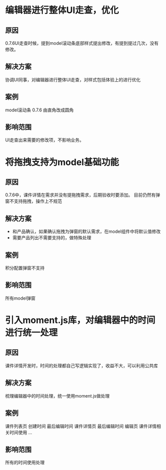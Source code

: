 # 编辑器进行整体UI走查，优化
 ## 原因
 0.7.6UI走查时候，提到model滚动条底部样式提出修改，有提到提过几次，没有修改。
 ## 解决方案
 协调UI同事，对编辑器进行整体UI走查，对样式包括体验上的进行优化
 ## 案例
 model滚动条 0.7.6 由直角改成圆角
 ## 影响范围
 UI走查出来需要的修改项，不影响业务。
 
 # 将拖拽支持为model基础功能

 ## 原因
 0.7.6中，课件详情在需求并没有提拖拽需求，后期验收时要添加。
 目前仍然有弹窗不支持拖拽，操作上不规范
 ## 解决方案
 - 和产品确认，如果确认拖拽为弹窗的默认需求，在model组件中将默认值修改
 - 需要产品列出不需要支持的，做特殊处理
 ## 案例
 积分配置弹窗不支持
 ## 影响范围
 所有model弹窗

 # 引入moment.js库，对编辑器中的时间进行统一处理

 ## 原因
 课件详情开发时，时间的处理都自己写逻辑实现了，收益不大，可以利用公共库
 ## 解决方案
 梳理编辑器中的时间处理，统一使用moment.js做处理
 ## 案例
 课件列表页 创建时间 最后编辑时间
 课件详情页 最后编辑时间
 编辑页 课件详情相关时间使用
 ...
 ## 影响范围
 所有的时间使用处理